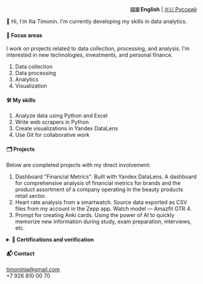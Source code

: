 <p align="right">
  <strong>🇬🇧 English</strong> | <a href="./README.md">🇷🇺 Русский</a>
</p>

👋 Hi, I'm Ilia Timonin.
I'm currently developing my skills in data analytics.

#### 🎯 Focus areas
I work on projects related to data collection, processing, and analysis. I'm interested in new technologies, investments, and personal finance.
1. Data collection
2. Data processing
3. Analytics
4. Visualization

#### 🛠️ My skills
1. Analyze data using Python and Excel
2. Write web scrapers in Python
3. Create visualizations in Yandex DataLens
4. Use Git for collaborative work

#### 🗂️ Projects
Below are completed projects with my direct involvement:
1. Dashboard "Financial Metrics". Built with Yandex DataLens. A dashboard for comprehensive analysis of financial metrics for brands and the product assortment of a company operating in the beauty products retail sector.
2. Heart rate analysis from a smartwatch. Source data exported as CSV files from my account in the Zepp app. Watch model — Amazfit GTR 4.
3. Prompt for creating Anki cards. Using the power of AI to quickly memorize new information during study, exam preparation, interviews, etc.


 <details>
<summary> <strong> 📜 Certifications and verification</strong></summary>

  - Data Analyst — karpov.courses (June 2025). [Verify](https://lab.karpov.courses/certificate/45981a77-fa7f-49ef-8cf3-ebfa6c1d9a9e/)  
  - SQL Window Functions — Stepik (August 2025). [Verify](https://stepik.org/cert/2943572)
  - Excel Power Query and Pivot (+Power BI) — Stepik (июль 2025). [Verify](https://stepik.org/cert/2938659)

</details>


#### 📬 Contact
timoninia@gmail.com  
+7 926 810 00 70

